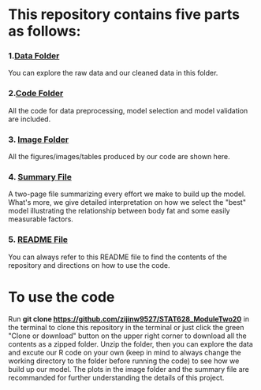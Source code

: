 # This repository contains five parts as follows: 

### 1.[Data Folder](https://github.com/zijinw9527/STAT628_ModuleTwo20/tree/master/data)

You can explore the raw data and our cleaned data in this folder.


### 2.[Code Folder](https://github.com/zijinw9527/STAT628_ModuleTwo20/tree/master/code)

All the code for data preprocessing, model selection and model validation are included.


### 3. [Image Folder](https://github.com/zijinw9527/STAT628_ModuleTwo20/tree/master/folder)

All the figures/images/tables produced by our code are shown here.


### 4. [Summary File](https://github.com/zijinw9527/STAT628_ModuleTwo20/blob/master/Summary.pdf)

A two-page file summarizing every effort we make to build up the model. What's more, we give detailed interpretation on how we select the "best" model illustrating the relationship between body fat and some easily measurable factors.


### 5. [README File](https://github.com/zijinw9527/STAT628_ModuleTwo20/tree/master/README.md)

You can always refer to this README file to find the contents of the repository and directions on how to use the code.


# To use the code

Run **git clone https://github.com/zijinw9527/STAT628_ModuleTwo20** in the terminal to clone this repository in the terminal or just click the green "Clone or download" button on the upper right corner to download all the contents as a zipped folder. Unzip the folder, then you can explore the data and excute our R code on your own (keep in mind to always change the working directory to the folder before running the code) to see how we build up our model. The plots in the image folder and the summary file are recommanded for further understanding the details of this project.

